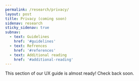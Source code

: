 ```yaml
---
permalink: /research/privacy/
layout: post
title: Privacy (coming soon)
sidenav: research
sticky_sidenav: true
subnav:
  - text: Guidelines
    href: '#guidelines'
  - text: Refrences
    href: '#references'
  - text: Additional reading
    href: '#additional-reading'
---
```


This section of our UX guide is almost ready! Check back soon.
